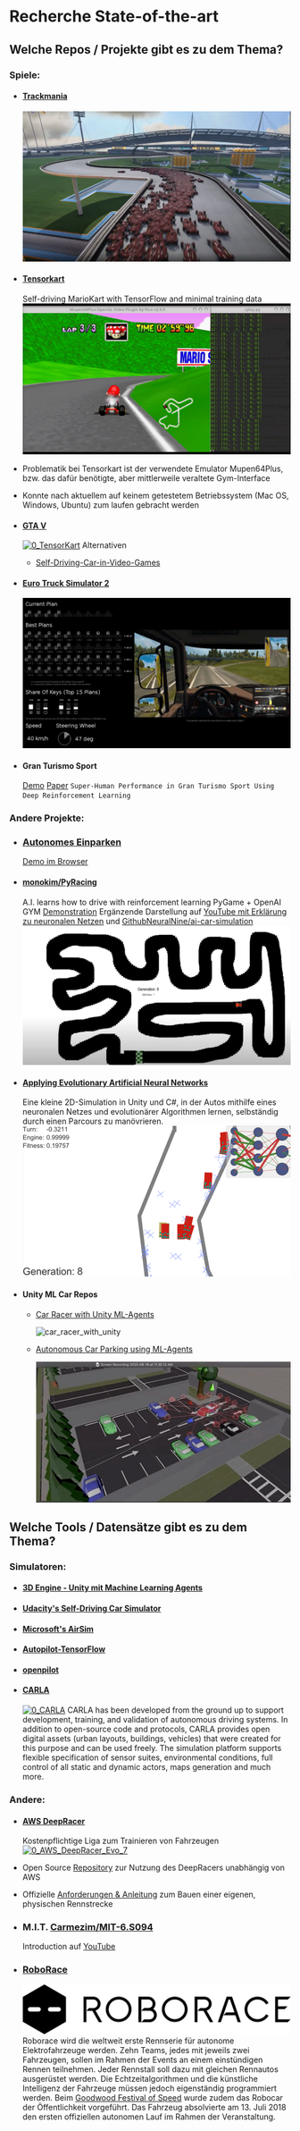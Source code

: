# Recherche State-of-the-art

## Welche Repos / Projekte gibt es zu dem Thema? ##
### Spiele:
- #### [Trackmania](https://github.com/AndrejGobeX/TrackMania_AI)
  [![0_Track_Mania](./res/0_Track_Mania.gif)](https://www.youtube.com/watch?v=a8Bo2DHrrow)

- #### [Tensorkart](https://github.com/kevinhughes27/TensorKart)
  Self-driving MarioKart with TensorFlow and minimal training data
  [![0_TensorKart](./res/0_TensorKart.gif)](https://github.com/kevinhughes27/TensorKart)
- Problematik bei Tensorkart ist der verwendete Emulator Mupen64Plus, bzw. das dafür benötigte, aber mittlerweile veraltete Gym-Interface
- Konnte nach aktuellem auf keinem getestetem Betriebssystem (Mac OS, Windows, Ubuntu) zum laufen gebracht werden

- #### [GTA V](https://github.com/hadipash/AI_GTA5)
  [![0_TensorKart](./res/0_GTA_V.gif)](https://www.youtube.com/watch?v=BRK0wm7rrfQ)
  Alternativen
  - [Self-Driving-Car-in-Video-Games](https://github.com/ikergarcia1996/Self-Driving-Car-in-Video-Games)

- #### [Euro Truck Simulator 2](https://github.com/aleju/self-driving-truck)
  [![0_Euro_Truck](./res/0_Euro_Truck.gif)](https://www.youtube.com/watch?v=59iNsSnAUfA)

- #### Gran Turismo Sport
  [Demo](https://www.youtube.com/watch?v=Zeyv1bN9v4A)
  [Paper](https://rpg.ifi.uzh.ch/docs/RAL21_Fuchs.pdf) `Super-Human Performance in Gran Turismo Sport
Using Deep Reinforcement Learning`

### Andere Projekte:
- ### [Autonomes Einparken](https://github.com/trekhleb/self-parking-car-evolution)
  [Demo im Browser](https://trekhleb.dev/self-parking-car-evolution/#/)

- #### [monokim/PyRacing](https://github.com/monokim/PyRacing)
  A.I. learns how to drive with reinforcement learning
  PyGame + OpenAI GYM [Demonstration](https://www.youtube.com/watch?v=pT2Yzr1RqBo)
  Ergänzende Darstellung auf [YouTube mit Erklärung zu neuronalen Netzen](https://www.youtube.com/watch?v=Cy155O5R1Oo) und [GithubNeuralNine/ai-car-simulation](https://github.com/NeuralNine/ai-car-simulation)
  [![0_NeuralNine_Car](./res/0_NeuralNine_Car.PNG)](https://www.youtube.com/watch?v=Cy155O5R1Oo)

- #### [Applying Evolutionary Artificial Neural Networks](https://github.com/ArztSamuel/Applying_EANNs) #### 
  Eine kleine 2D-Simulation in Unity und C#, in der Autos mithilfe eines neuronalen Netzes und evolutionärer Algorithmen lernen, selbständig durch einen Parcours zu manövrieren.
  [![0_samuel_deep_learning_car](./res/0_samuel_deep_learning_car.png)](https://www.youtube.com/watch?v=Aut32pR5PQA)
  
- #### Unity ML Car Repos
  - [Car Racer with Unity ML-Agents](https://github.com/maxiwoj/car_racer_ml_agents)

    ![car_racer_with_unity](./res/car_racer_with_unity.gif)

  - [Autonomous Car Parking using ML-Agents](https://medium.com/xrpractices/autonomous-car-parking-using-ml-agents-d780a366fe46)

    ![autonomous_car_parking_ml_agents](./res/autonomous_car_parking_ml_agents.gif)

## Welche Tools / Datensätze gibt es zu dem Thema?
### Simulatoren:
- #### [3D Engine - Unity mit Machine Learning Agents](https://github.com/Unity-Technologies/ml-agents/blob/main/docs/ML-Agents-Overview.md)
- #### [Udacity's Self-Driving Car Simulator](https://github.com/udacity/self-driving-car-sim)
- #### [Microsoft's AirSim](https://github.com/Microsoft/AirSim)
- #### [Autopilot-TensorFlow](https://github.com/SullyChen/Autopilot-TensorFlow)
- #### [openpilot](https://github.com/commaai/openpilot)
- #### [CARLA](http://carla.org)
  [![0_CARLA](./res/0_CARLA.gif)](https://youtu.be/S2VIP0qumas)
  CARLA has been developed from the ground up to support development, training, and validation of autonomous driving systems. In addition to open-source    code and protocols, CARLA provides open digital assets (urban layouts, buildings, vehicles) that were created for this purpose and can be used freely. The simulation platform supports flexible specification of sensor suites, environmental conditions, full control of all static and dynamic actors, maps generation and much more.


### Andere:
- #### [AWS DeepRacer](https://aws.amazon.com/de/deepracer/)
  Kostenpflichtige Liga zum Trainieren von Fahrzeugen
  [![0_AWS_DeepRacer_Evo_7](./res/0_AWS_DeepRacer_Evo_7.png)](https://aws.amazon.com/de/deepracer/)
- Open Source [Repository](https://github.com/aws-deepracer) zur Nutzung des DeepRacers unabhängig von AWS
- Offizielle [Anforderungen & Anleitung](https://docs.aws.amazon.com/deepracer/latest/developerguide/deepracer-build-your-track-materials-and-tools.html) zum Bauen einer eigenen, physischen Rennstrecke


- ### M.I.T. [Carmezim/MIT-6.S094](https://github.com/Carmezim/MIT-6.S094)
  Introduction auf [YouTube](https://youtu.be/1L0TKZQcUtA)

- ### [RoboRace](https://roborace.com)
  [![0_Roborace_2015](./res/0_Roborace_2015.png)](https://youtu.be/yoTQlaoVuHg?t=107)
  Roborace wird die weltweit erste Rennserie für autonome Elektrofahrzeuge werden.
  Zehn Teams, jedes mit jeweils zwei Fahrzeugen, sollen im Rahmen der Events an einem einstündigen Rennen teilnehmen. Jeder Rennstall soll dazu mit gleichen Rennautos ausgerüstet werden. Die Echtzeitalgorithmen und die künstliche Intelligenz der Fahrzeuge müssen jedoch eigenständig programmiert werden.
  Beim [Goodwood Festival of Speed](https://www.youtube.com/watch?v=QtVbch-02Fs) wurde zudem das Robocar der Öffentlichkeit vorgeführt. Das Fahrzeug absolvierte am 13. Juli 2018 den ersten offiziellen autonomen Lauf im Rahmen der Veranstaltung.
  

